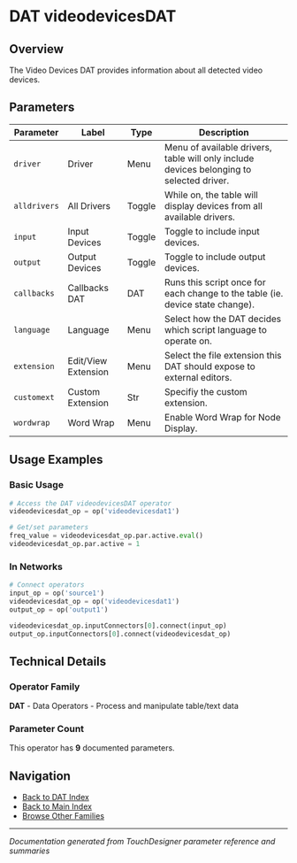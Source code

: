 # DAT videodevicesDAT

## Overview

The Video Devices DAT provides information about all detected video devices.

## Parameters

| Parameter | Label | Type | Description |
|-----------|-------|------|-------------|
| `driver` | Driver | Menu | Menu of available drivers, table will only include devices belonging to selected driver. |
| `alldrivers` | All Drivers | Toggle | While on, the table will display devices from all available drivers. |
| `input` | Input Devices | Toggle | Toggle to include input devices. |
| `output` | Output Devices | Toggle | Toggle to include output devices. |
| `callbacks` | Callbacks DAT | DAT | Runs this script once for each change to the table (ie. device state change). |
| `language` | Language | Menu | Select how the DAT decides which script language to operate on. |
| `extension` | Edit/View Extension | Menu | Select the file extension this DAT should expose to external editors. |
| `customext` | Custom Extension | Str | Specifiy the custom extension. |
| `wordwrap` | Word Wrap | Menu | Enable Word Wrap for Node Display. |

## Usage Examples

### Basic Usage

```python
# Access the DAT videodevicesDAT operator
videodevicesdat_op = op('videodevicesdat1')

# Get/set parameters
freq_value = videodevicesdat_op.par.active.eval()
videodevicesdat_op.par.active = 1
```

### In Networks

```python
# Connect operators
input_op = op('source1')
videodevicesdat_op = op('videodevicesdat1')
output_op = op('output1')

videodevicesdat_op.inputConnectors[0].connect(input_op)
output_op.inputConnectors[0].connect(videodevicesdat_op)
```

## Technical Details

### Operator Family

**DAT** - Data Operators - Process and manipulate table/text data

### Parameter Count

This operator has **9** documented parameters.

## Navigation

- [Back to DAT Index](../DAT/DAT_INDEX.md)
- [Back to Main Index](../OPERATORS_INDEX.md)
- [Browse Other Families](../OPERATORS_INDEX.md#quick-navigation)

---
*Documentation generated from TouchDesigner parameter reference and summaries*
